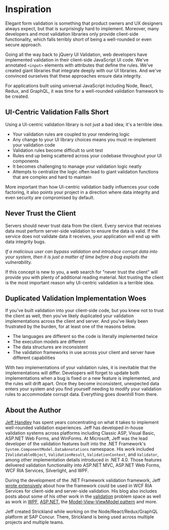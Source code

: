 # Inspiration

Elegant form validation is something that product owners and UX designers always expect, but that is surprisingly hard to implement. Moreover, many developers and most validation libraries only provide client-side functionality, which falls terribly short of being a well-rounded or even secure approach.

Going all the way back to jQuery UI Validation, web developers have implemented validation in their client-side JavaScript UI code. We've annotated `<input>` elements with attributes that define the rules. We've created giant libraries that integrate deeply with our UI libraries. And we've convinced ourselves that these approaches ensure data integrity.

For applications built using universal JavaScript including Node, React, Redux, and GraphQL, it was time for a well-rounded validation framework to be created.

## UI-Centric Validation Falls Short

Using a UI-centric validation library is not just a bad idea; it's a terrible idea.

* Your validation rules are coupled to your rendering logic
* Any change to your UI library choices means you must re-implement your validation code
* Validation rules become difficult to unit test
* Rules end up being scattered across your codebase throughout your UI components
* It becomes challenging to manage your validation logic neatly
* Attempts to centralize the logic often lead to giant validation functions that are complex and hard to maintain

More important than how UI-centric validation badly influences your code factoring, it also points your project in a direction where data integrity and even security are compromised by default.

## Never Trust the Client

Servers should never trust data from the client. Every service that receives data must perform server-side validation to ensure the data is valid. If the service does not validate data it receives, your application _will_ end up with data integrity bugs.

*If a malicious user can bypass validation and introduce corrupt data into your system, then it is just a matter of time before a _bug_ exploits the vulnerability.*

If this concept is new to you, a web search for "never trust the client" will provide you with plenty of additional reading material. Not trusting the client is the most important reason why UI-centric validation is a terrible idea.

## Duplicated Validation Implementation Woes

If you've built validation into your client-side code, but you knew not to trust the client as well, then you've likely duplicated your validation implementations across the client and server. And you've likely been frustrated by the burden, for at least one of the reasons below.

* The languages are different so the code is literally implemented twice
* The execution models are different
* The data structures are inconsistent
* The validation frameworks in use across your client and server have different capabilities

With two implementations of your validation rules, it is inevitable that the implementations will differ. Developers will forget to update both implementations when a bug is fixed or a new feature is implemented, and the rules will drift apart. Once they become inconsistent, unexpected data enters your system and you find yourself needing to modify your validation rules to accommodate corrupt data. Everything goes downhill from there.

## About the Author

[Jeff Handley](https://twitter.com/jeffhandley) has spent years concentrating on what it takes to implement well-rounded validation experiences. Jeff has developed in-house validation systems across platforms including Classic ASP, Visual Basic, ASP.NET Web Forms, and WinForms. At Microsoft, Jeff was the lead developer of the validation features built into the .NET Framework's `System.ComponentModel.DataAnnotations` namespace. His work included `IValidatableObject`, `ValidationResult`, `ValidationContext`, and `Validator`, among other implementation details introduced in .NET 4.0. Those features delivered validation functionality into ASP.NET MVC, ASP.NET Web Forms, WCF RIA Services, Silverlight, and WPF.

During the development of the .NET Framework validation framework, Jeff [wrote extensively](http://jeffhandley.com/tags/RiaServicesValidation/default.aspx) about how the framework could be used in WCF RIA Services for client-side and server-side validation. His blog also includes posts about some of his other work in the [validation](http://jeffhandley.com/tags/Validation/default.aspx) problem space as well as work in [WPF](http://jeffhandley.com/tags/WPF/default.aspx), [ASP.NET](http://jeffhandley.com/tags/ASP.NET/default.aspx), the [Model-View-ViewModel pattern](http://jeffhandley.com/tags/Model-View-ViewModel/default.aspx) and more.

Jeff created Strickland while working on the Node/React/Redux/GraphQL platform at SAP Concur. There, Strickland is being used across multiple projects and multiple teams.
